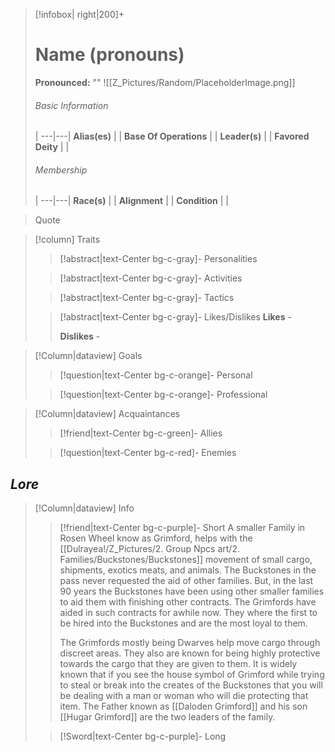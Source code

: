 > [!infobox| right|200]+
> # Name (pronouns)
> **Pronounced:**  ""
> ![[Z_Pictures/Random/PlaceholderImage.png]]
> ###### Basic Information
>  |
> ---|---|
> **Alias(es)** |  |
> **Base Of Operations** |  |
> **Leader(s)** |  |
> **Favored Deity** |  |
>  ###### Membership
>  |
> ---|---|
> **Race(s)** |  |
> **Alignment** |  |
> **Condition** |  |


> Quote

> [!column] Traits
>> [!abstract|text-Center bg-c-gray]- Personalities
>>  
>
>
>> [!abstract|text-Center bg-c-gray]- Activities 
>> 
>
>
>> [!abstract|text-Center bg-c-gray]- Tactics
>> 
>
>
>> [!abstract|text-Center bg-c-gray]- Likes/Dislikes
>> **Likes** - 
>>  
>> **Dislikes** - 


> [!Column|dataview] Goals
>> [!question|text-Center bg-c-orange]- Personal
>>  
>
>
>> [!question|text-Center bg-c-orange]- Professional
>>  
>


> [!Column|dataview] Acquaintances
>> [!friend|text-Center bg-c-green]- Allies
>>   
>
>
>> [!question|text-Center bg-c-red]- Enemies
>>   
>


## ***Lore***
> [!Column|dataview] Info
>> [!friend|text-Center bg-c-purple]- Short
>>   A smaller Family in Rosen Wheel know as Grimford, helps with the [[Dulrayea!/Z_Pictures/2. Group Npcs art/2. Families/Buckstones/Buckstones]] movement of small cargo, shipments, exotics meats, and animals. The Buckstones in the pass never requested the aid of other families. But, in the last 90 years the Buckstones have been using other smaller families to aid them with finishing other contracts. The Grimfords have aided in such contracts for awhile now. They where the first to be hired into the Buckstones and are the most loyal to them. 
>>   
>>   The Grimfords mostly being Dwarves help move cargo through discreet areas. They also are known for being highly protective towards the cargo that they are given to them. It is widely known that if you see the house symbol of  Grimford while trying to steal or break into the creates of the Buckstones that you will be dealing with a man or woman who will die protecting that item. The Father known as [[Daloden Grimford]] and his son [[Hugar Grimford]] are the two leaders of the family.
>
>
>> [!Sword|text-Center bg-c-purple]- Long
>>   

